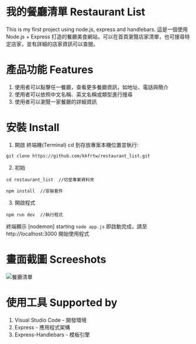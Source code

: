 # 我的餐廳清單 Restaurant List
This is my first project using node.js, express and handlebars.
這是一個使用 Node.js + Express 打造的餐廳美食網站，可以在首頁瀏覽店家清單，也可搜尋特定店家，並有詳細的店家資訊可以查閱。

# 產品功能 Features
1. 使用者可以點擊任一餐廳，查看更多餐廳資訊，如地址、電話與簡介
2. 使用者可以依照中文名稱、英文名稱或類型進行搜尋
3. 使用者可以瀏覽一家餐廳的詳細資訊

# 安裝 Install
1. 開啟 終端機(Terminal) cd 到存放專案本機位置並執行:

 `git clone https://github.com/kkfrtw/restaurant_list.git`

2. 初始
 
`cd restaurant_list  //切至專案資料夾`

 `npm install  //安裝套件`

3. 開啟程式

 `npm run dev  //執行程式`

 終端顯示 [nodemon] starting `node app.js` 即啟動完成，請至 http://localhost:3000 開始使用程式


# 畫面截圖 Screeshots
![餐廳清單](https://user-images.githubusercontent.com/109656386/183275145-793a4227-5a76-485b-a932-9af84953cd5f.jpg)


# 使用工具 Supported by
1. Visual Studio Code - 開發環境
2. Express - 應用程式架構
3. Express-Handlebars - 模板引擎
